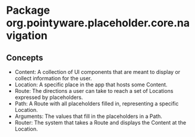 # Package org.pointyware.placeholder.core.navigation

## Concepts
- Content: A collection of UI components that are meant to display or collect information for the user.
- Location: A specific place in the app that hosts some Content.
- Route: The directions a user can take to reach a set of Locations expressed by placeholders.
- Path: A Route with all placeholders filled in, representing a specific Location.
- Arguments: The values that fill in the placeholders in a Path.
- Router: The system that takes a Route and displays the Content at the Location.
